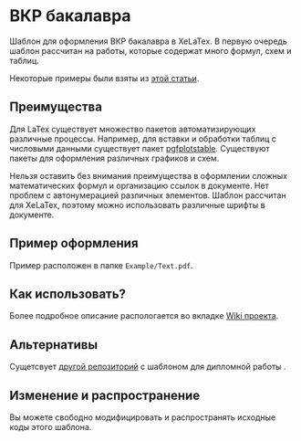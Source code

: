# ВКР бакалавра

Шаблон для оформления ВКР бакалавра в XeLaTex. В первую очередь шаблон рассчитан на работы, которые содержат много формул, схем и таблиц.

Некоторые примеры были взяты из [этой статьи](https://habrahabr.ru/post/144648/).

## Преимущества

Для LaTex существует множество пакетов автоматизирующих различные процессы. Например, для вставки  и обработки таблиц с числовыми данными  существует пакет [pgfplotstable](https://www.ctan.org/pkg/pgfplotstable). Cуществуют пакеты для оформления различных графиков и схем.

Нельзя оставить без внимания преимущества в оформлении сложных математических формул и организацию ссылок в документе. Нет проблем с автонумерацией различных элементов. Шаблон рассчитан для XeLaTex, поэтому можно использовать различные шрифты в документе.

## Пример оформления

Пример расположен в папке `Example/Text.pdf`.

## Как использовать?

Более подробное описание распологается во вкладке [Wiki проекта](https://github.com/KernelA/xelatex-gost-bac/wiki).

## Альтернативы 

Сущетсвует [другой репозиторий](https://github.com/marinatells/xelatex-gost) с шаблоном для дипломной работы .

## Изменение и распространение

Вы можете свободно модифицировать и распространять исходные коды этого шаблона.
